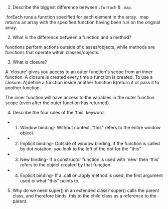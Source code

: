1. Describe the biggest difference between `.forEach` & `.map`.

.forEach runs a function specified for each element in the array.
.map returns an array with the specified function having been run on the original array.

2. What is the difference between a function and a method?

functions perform actions outside of classes/objects, while methods are functions that operate within classes/objects.

3. What is closure?

A 'closure' gives you access to an outer function's scope from an inner function. A closure is created every time a function is created. To use a closure:
A)define a function inside another function
B)return it or pass it to another function.

The inner function will have access to the variables in the outer function scope (even after the outer function has returned).

4. Describe the four rules of the 'this' keyword.

- 1.  Window binding- Without context, "this" refers to the entire window object.

- 2.  Implicit binding- Outside of window binding, if the function is called by dot notation, you look to the left of the dot for the "this"

- 3. New binding- If a constructor function is used with 'new' then 'this' refers to the object created by that function.
- 4. Explicit binding- If a .call or .apply method is used, the first argument used is what "this" points to.

5. Why do we need super() in an extended class?
   super() calls the parent class, and therefore binds .this to the child class as a reference to the parent.
